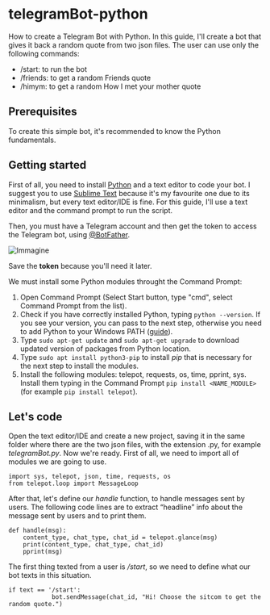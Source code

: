 # telegramBot-python
How to create a Telegram Bot with Python. In this guide, I'll create a bot that gives it back a random quote from two json files.
The user can use only the following commands:
* /start: to run the bot
* /friends: to get a random Friends quote
* /himym: to get a random How I met your mother quote

## Prerequisites
To create this simple bot, it's recommended to know the Python fundamentals.

## Getting started
First of all, you need to install [Python](https://www.python.org/downloads/) and a text editor to code your bot. I suggest you to use [Sublime Text](https://www.sublimetext.com/) because it's my favourite one due to its minimalism, but every text editor/IDE is fine. 
For this guide, I'll use a text editor and the command prompt to run the script.

Then, you must have a Telegram account and then get the token to access the Telegram bot, using [@BotFather](https://web.telegram.org/#/im?p=@BotFather).

![Immagine](https://user-images.githubusercontent.com/24494773/100155376-7575c280-2ea7-11eb-8a0d-30a1624e92bb.png)

Save the **token** because you'll need it later. 

We must install some Python modules throught the Command Prompt: 
1) Open Command Prompt (Select Start button, type "cmd", select Command Prompt from the list).
2) Check if you have correctly installed Python, typing `python --version`. If you see your version, you can pass to the next step, otherwise you need to add Python to your Windows PATH ([guide](https://datatofish.com/add-python-to-windows-path/)). 
3) Type `sudo apt-get update` and `sudo apt-get upgrade` to download updated version of packages from Python location.
4) Type `sudo apt install python3-pip` to install *pip* that is necessary for the next step to install the modules.
5) Install the following modules: telepot, requests, os, time, pprint, sys. Install them typing in the Command Prompt `pip install <NAME_MODULE>` (for example `pip install telepot`).

## Let's code
Open the text editor/IDE and create a new project, saving it in the same folder where there are the two json files, with the extension .py, for example *telegramBot.py*. 
Now we're ready. First of all, we need to import all of modules we are going to use. 

```
import sys, telepot, json, time, requests, os
from telepot.loop import MessageLoop

```

After that, let's define our *handle* function, to handle messages sent by users. The following code lines are to extract “headline” info about the message sent by users and to print them.

```
def handle(msg):
    content_type, chat_type, chat_id = telepot.glance(msg)
    print(content_type, chat_type, chat_id)
    pprint(msg)
```

The first thing texted from a user is */start*, so we need to define what our bot texts in this situation. 

```
if text == '/start':
            bot.sendMessage(chat_id, "Hi! Choose the sitcom to get the random quote.")
```

